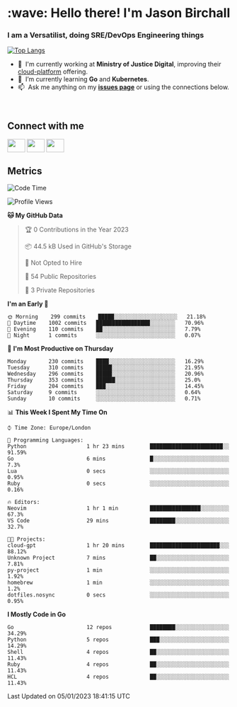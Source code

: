 <h1 align="left" id="jason-title">:wave: Hello there! I'm Jason Birchall</h1>
<h3 align="left">I am a Versatilist, doing SRE/DevOps Engineering things</h3>

[![Top Langs](https://github-readme-stats.vercel.app/api?username=jasonBirchall&show_icons=true&count_private=true&include_all_commits=true&theme=gruvbox)](https://github.com/anuraghazra/github-readme-stats)

- :office: &nbsp;I'm currently working at **Ministry of Justice Digital**, improving their [cloud-platform](https://github.com/ministryofjustice/cloud-platform) offering.
- :seedling: &nbsp;I’m currently learning **Go** and **Kubernetes**.
- :mailbox: &nbsp;Ask me anything on my **[issues page]** or using the connections below.


<br>

<h2>Connect with me</h2>
<p>
<a href="https://twitter.com/jsonBirchall" target="blank"><img align="center" src="https://cdn.jsdelivr.net/npm/simple-icons@3.0.1/icons/twitter.svg" alt="" height="30" width="40" /></a>
<a href="https://keybase.io/json0" target="blank"><img align="center" src="https://cdn.jsdelivr.net/npm/simple-icons@3.0.1/icons/keybase.svg" alt="" height="30" width="40" /></a>
<a href="https://www.reddit.com/user/kakorate" target="blank"><img align="center" src="https://cdn.jsdelivr.net/npm/simple-icons@3.0.1/icons/reddit.svg" alt="" height="30" width="40" /></a>
</p>

<h2>Metrics</h2>

<!--START_SECTION:waka-->
![Code Time](http://img.shields.io/badge/Code%20Time-890%20hrs%205%20mins-blue)

![Profile Views](http://img.shields.io/badge/Profile%20Views-1-blue)

**🐱 My GitHub Data** 

> 🏆 0 Contributions in the Year 2023
 > 
> 📦 44.5 kB Used in GitHub's Storage 
 > 
> 🚫 Not Opted to Hire
 > 
> 📜 54 Public Repositories 
 > 
> 🔑 3 Private Repositories  
 > 
**I'm an Early 🐤** 

```text
🌞 Morning    299 commits    █████░░░░░░░░░░░░░░░░░░░░   21.18% 
🌆 Daytime    1002 commits   █████████████████░░░░░░░░   70.96% 
🌃 Evening    110 commits    ██░░░░░░░░░░░░░░░░░░░░░░░   7.79% 
🌙 Night      1 commits      ░░░░░░░░░░░░░░░░░░░░░░░░░   0.07%

```
📅 **I'm Most Productive on Thursday** 

```text
Monday       230 commits    ████░░░░░░░░░░░░░░░░░░░░░   16.29% 
Tuesday      310 commits    █████░░░░░░░░░░░░░░░░░░░░   21.95% 
Wednesday    296 commits    █████░░░░░░░░░░░░░░░░░░░░   20.96% 
Thursday     353 commits    ██████░░░░░░░░░░░░░░░░░░░   25.0% 
Friday       204 commits    ███░░░░░░░░░░░░░░░░░░░░░░   14.45% 
Saturday     9 commits      ░░░░░░░░░░░░░░░░░░░░░░░░░   0.64% 
Sunday       10 commits     ░░░░░░░░░░░░░░░░░░░░░░░░░   0.71%

```


📊 **This Week I Spent My Time On** 

```text
⌚︎ Time Zone: Europe/London

💬 Programming Languages: 
Python                   1 hr 23 mins        ███████████████████████░░   91.59% 
Go                       6 mins              █░░░░░░░░░░░░░░░░░░░░░░░░   7.3% 
Lua                      0 secs              ░░░░░░░░░░░░░░░░░░░░░░░░░   0.95% 
Ruby                     0 secs              ░░░░░░░░░░░░░░░░░░░░░░░░░   0.16%

🔥 Editors: 
Neovim                   1 hr 1 min          ████████████████░░░░░░░░░   67.3% 
VS Code                  29 mins             ████████░░░░░░░░░░░░░░░░░   32.7%

🐱‍💻 Projects: 
cloud-gpt                1 hr 20 mins        ██████████████████████░░░   88.12% 
Unknown Project          7 mins              ██░░░░░░░░░░░░░░░░░░░░░░░   7.81% 
py-project               1 min               ░░░░░░░░░░░░░░░░░░░░░░░░░   1.92% 
homebrew                 1 min               ░░░░░░░░░░░░░░░░░░░░░░░░░   1.2% 
dotfiles.nosync          0 secs              ░░░░░░░░░░░░░░░░░░░░░░░░░   0.95%

```

**I Mostly Code in Go** 

```text
Go                       12 repos            ████████░░░░░░░░░░░░░░░░░   34.29% 
Python                   5 repos             ███░░░░░░░░░░░░░░░░░░░░░░   14.29% 
Shell                    4 repos             ██░░░░░░░░░░░░░░░░░░░░░░░   11.43% 
Ruby                     4 repos             ██░░░░░░░░░░░░░░░░░░░░░░░   11.43% 
HCL                      4 repos             ██░░░░░░░░░░░░░░░░░░░░░░░   11.43%

```



 Last Updated on 05/01/2023 18:41:15 UTC
<!--END_SECTION:waka-->

<!-- links -->

[issues page]: https://github.com/jasonBirchall/jasonBirchall/issues "jasonBirchall/issues"
